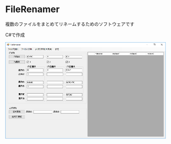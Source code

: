 # FileRenamer
複数のファイルをまとめてリネームするためのソフトウェアです

C#で作成

![GUI](https://github.com/gologius/Images/blob/master/screenshots/filerenamer_GUI.png)

